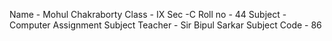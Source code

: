 Name - Mohul Chakraborty
Class - IX
Sec -C
Roll no - 44
Subject - Computer Assignment
Subject Teacher - Sir Bipul Sarkar
Subject Code - 86
